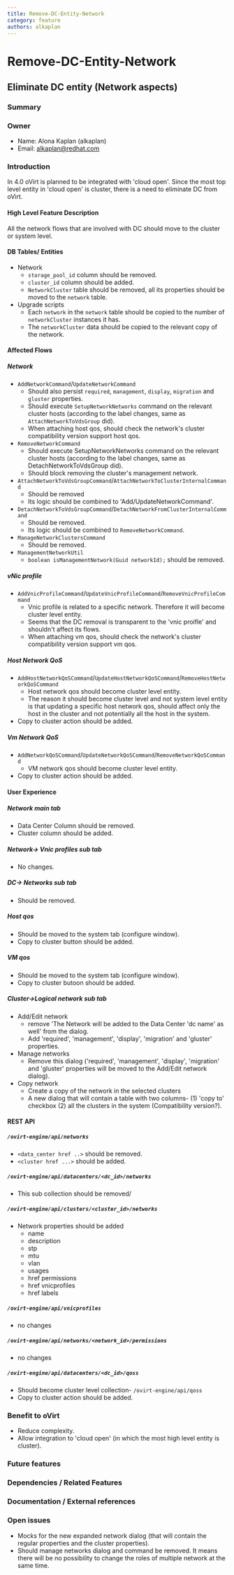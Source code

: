 ```yaml
---
title: Remove-DC-Entity-Network
category: feature
authors: alkaplan
---
```


# Remove-DC-Entity-Network

## Eliminate DC entity (Network aspects)

### Summary

### Owner

*   Name: Alona Kaplan (alkaplan)
*   Email: <alkaplan@redhat.com>

### Introduction

In 4.0 oVirt is planned to be integrated with 'cloud open'. Since the most top level entity in 'cloud open' is cluster, there is a need to eliminate DC from oVirt.

#### High Level Feature Description

All the network flows that are involved with DC should move to the cluster or system level.

#### DB Tables/ Entities

*   Network
    -   `storage_pool_id` column should be removed.
    -   `cluster_id` column should be added.
    -   `NetworkCluster` table should be removed, all its properties should be moved to the `network` table.
*   Upgrade scripts
    -   Each `network` in the `network` table should be copied to the number of `networkCluster` instances it has.
    -   The `networkCluster` data should be copied to the relevant copy of the network.

#### Affected Flows

##### Network

*   `AddNetworkCommand`/`UpdateNetworkCommand`
    -   Should also persist `required`, `management`, `display`, `migration` and `gluster` properties.
    -   Should execute `SetupNetworkNetworks` command on the relevant cluster hosts (according to the label changes, same as `AttachNetworkToVdsGroup` did).
    -   When attaching host qos, should check the network's cluster compatibility version support host qos.
*   `RemoveNetworkCommand`
    -   Should execute SetupNetworkNetworks command on the relevant cluster hosts (according to the label changes, same as DetachNetworkToVdsGroup did).
    -   Should block removing the cluster's management network.
*   `AttachNetworkToVdsGroupCommand`/`AttachNetworkToClusterInternalCommand`
    -   Should be removed
    -   Its logic should be combined to 'Add/UpdateNetworkCommand'.
*   `DetachNetworkToVdsGroupCommand`/`DetachNetworkFromClusterInternalCommand`
    -   Should be removed.
    -   Its logic should be combined to `RemoveNetworkCommand`.
*   `ManageNetworkClustersCommand`
    -   Should be removed.
*   `ManagementNetworkUtil`
    -   `boolean isManagementNetwork(Guid networkId);` should be removed.

##### vNic profile

*   `AddVnicProfileCommand`/`UpdateVnicProfileCommand`/`RemoveVnicProfileCommand`
    -   Vnic profile is related to a specific network. Therefore it will become cluster level entity.
    -   Seems that the DC removal is transparent to the 'vnic proifle' and shouldn't affect its flows.
    -   When attaching vm qos, should check the network's cluster compatibility version support vm qos.

##### Host Network QoS

*   `AddHostNetworkQoSCommand`/`UpdateHostNetworkQoSCommand`/`RemoveHostNetworkQoSCommand`
    -   Host network qos should become cluster level entity.
    -   The reason it should become cluster level and not system level entity is that updating a specific host network qos, should affect only the host in the cluster and not potentially all the host in the system.
*   Copy to cluster action should be added.

##### Vm Network QoS

*   `AddNetworkQoSCommand`/`UpdateNetworkQoSCommand`/`RemoveNetworkQoSCommand`
    -   VM network qos should become cluster level entity.
*   Copy to cluster action should be added.

#### User Experience

##### Network main tab

*   Data Center Column should be removed.
*   Cluster column should be added.

##### Network-> Vnic profiles sub tab

*   No changes.

##### DC-> Networks sub tab

*   Should be removed.

##### Host qos

*   Should be moved to the system tab (configure window).
*   Copy to cluster button should be added.

##### VM qos

*   Should be moved to the system tab (configure window).
*   Copy to cluster butoon should be added.

##### Cluster->Logical network sub tab

*   Add/Edit network
    -   remove 'The Network will be added to the Data Center 'dc name' as well' from the dialog.
    -   Add 'required', 'management', 'display', 'migration' and 'gluster' properties.
*   Manage networks
    -   Remove this dialog ('required', 'management', 'display', 'migration' and 'gluster' properties will be moved to the Add/Edit network dialog).
*   Copy network
    -   Create a copy of the network in the selected clusters
    -   A new dialog that will contain a table with two columns- (1) 'copy to' checkbox (2) all the clusters in the system (Compatibility version?).

#### REST API

##### `/ovirt-engine/api/networks`

*   `<data_center href ..>` should be removed.
*   `<cluster href ...>` should be added.

##### `/ovirt-engine/api/datacenters/<dc_id>/networks`

*   This sub collection should be removed/

##### `/ovirt-engine/api/clusters/<cluster_id>/networks`

*   Network properties should be added
    -   name
    -   description
    -   stp
    -   mtu
    -   vlan
    -   usages
    -   href permissions
    -   href vnicprofiles
    -   href labels

##### `/ovirt-engine/api/vnicprofiles`

*   no changes

##### `/ovirt-engine/api/networks/<network_id>/permissions`

*   no changes

##### `/ovirt-engine/api/datacenters/<dc_id>/qoss`

*   Should become cluster level collection- `/ovirt-engine/api/qoss`
*   Copy to cluster action should be added.

### Benefit to oVirt

*   Reduce complexity.
*   Allow integration to 'cloud open' (in which the most high level entity is cluster).

### Future features

### Dependencies / Related Features

### Documentation / External references

### Open issues

*   Mocks for the new expanded network dialog (that will contain the regular properties and the cluster properties).
*   Should manage networks dialog and command be removed. It means there will be no possibility to change the roles of multiple network at the same time.

